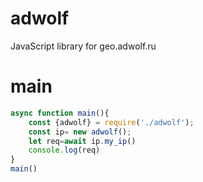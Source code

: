 # adwolf
JavaScript library for geo.adwolf.ru
# main
```js
async function main(){
    const {adwolf} = require('./adwolf');
    const ip= new adwolf();
    let req=await ip.my_ip()
    console.log(req)
}
main()
```
